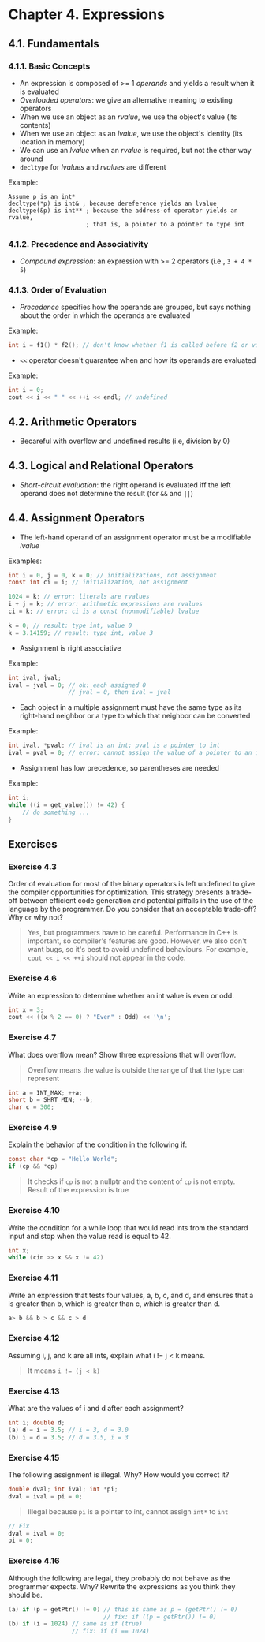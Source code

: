 # Chapter 4. Expressions

## 4.1. Fundamentals

### 4.1.1. Basic Concepts

- An expression is composed of >= 1 *operands* and yields a result when it is evaluated
- *Overloaded operators*: we give an alternative meaning to existing operators
- When we use an object as an *rvalue*, we use the object's value (its contents)
- When we use an object as an *lvalue*, we use the object's identity (its location in memory)
- We can use an *lvalue* when an *rvalue* is required, but not the other way around
- `decltype` for *lvalues* and *rvalues* are different

Example:

```
Assume p is an int*
decltype(*p) is int& ; because dereference yields an lvalue
decltype(&p) is int** ; because the address-of operator yields an rvalue,
                      ; that is, a pointer to a pointer to type int
```

### 4.1.2. Precedence and Associativity

- *Compound expression*: an expression with >= 2 operators (i.e., `3 + 4 * 5`)

### 4.1.3. Order of Evaluation

- *Precedence* specifies how the operands are grouped, but says nothing about the order in which the operands are evaluated

Example:

```c
int i = f1() * f2(); // don't know whether f1 is called before f2 or vice versa
```

- `<<` operator doesn't guarantee when and how its operands are evaluated

Example:

```c
int i = 0;
cout << i << " " << ++i << endl; // undefined
```

## 4.2. Arithmetic Operators

- Becareful with overflow and undefined results (i.e, division by 0)

## 4.3. Logical and Relational Operators

- *Short-circuit evaluation*: the right operand is evaluated iff the left operand does not determine the result (for `&&` and `||`)

## 4.4. Assignment Operators

- The left-hand operand of an assignment operator must be a modifiable *lvalue*

Examples:

```c
int i = 0, j = 0, k = 0; // initializations, not assignment
const int ci = i; // initialization, not assignment
```

```c
1024 = k; // error: literals are rvalues
i + j = k; // error: arithmetic expressions are rvalues
ci = k; // error: ci is a const (nonmodifiable) lvalue
```

```c
k = 0; // result: type int, value 0
k = 3.14159; // result: type int, value 3
```

- Assignment is right associative

Example:

```c
int ival, jval;
ival = jval = 0; // ok: each assigned 0
                 // jval = 0, then ival = jval
```

- Each object in a multiple assignment must have the same type as its right-hand neighbor or a type to which that neighbor can be converted

Example:

```c
int ival, *pval; // ival is an int; pval is a pointer to int
ival = pval = 0; // error: cannot assign the value of a pointer to an int
```

- Assignment has low precedence, so parentheses are needed

Example:

```c
int i;
while ((i = get_value()) != 42) {
    // do something ...
}
```

## Exercises

### Exercise 4.3

Order of evaluation for most of the binary operators is left undefined to give the compiler opportunities for optimization. This strategy presents a trade-off between efficient code generation and potential pitfalls in the use of the language by the programmer. Do you consider that an acceptable trade-off? Why or why not?

> Yes, but programmers have to be careful. Performance in C++ is important, so compiler's features are good. However, we also don't want bugs, so it's best to avoid undefined behaviours. For example, `cout << i << ++i` should not appear in the code.

### Exercise 4.6

Write an expression to determine whether an int value is even or odd.

```c
int x = 3;
cout << ((x % 2 == 0) ? "Even" : Odd) << '\n';
```

### Exercise 4.7

What does overflow mean? Show three expressions that will overflow.

> Overflow means the value is outside the range of that the type can represent

```c
int a = INT_MAX; ++a;
short b = SHRT_MIN; --b;
char c = 300;
```

### Exercise 4.9

Explain the behavior of the condition in the following if:

```c
const char *cp = "Hello World";
if (cp && *cp)
```

> It checks if `cp` is not a nullptr and the content of `cp` is not empty. Result of the expression is true  

### Exercise 4.10

Write the condition for a while loop that would read ints from the standard input and stop when the value read is equal to 42.

```c
int x;
while (cin >> x && x != 42)
```

### Exercise 4.11

Write an expression that tests four values, a, b, c, and d, and ensures that a is greater than b, which is greater than c, which is greater than d.

```c
a> b && b > c && c > d
```

### Exercise 4.12

Assuming i, j, and k are all ints, explain what i != j < k means.

> It means `i != (j < k)`

### Exercise 4.13

What are the values of i and d after each assignment?

```c
int i; double d;
(a) d = i = 3.5; // i = 3, d = 3.0
(b) i = d = 3.5; // d = 3.5, i = 3
```

### Exercise 4.15

The following assignment is illegal. Why? How would you correct it?

```c
double dval; int ival; int *pi;
dval = ival = pi = 0;
```

> Illegal because `pi` is a pointer to int, cannot assign `int*` to `int`

```c
// Fix
dval = ival = 0;
pi = 0;
```

### Exercise 4.16

Although the following are legal, they probably do not behave as the programmer expects. Why? Rewrite the expressions as you think they should be.

```c
(a) if (p = getPtr() != 0) // this is same as p = (getPtr() != 0)
                           // fix: if ((p = getPtr()) != 0)
(b) if (i = 1024) // same as if (true)
                  // fix: if (i == 1024)
```
